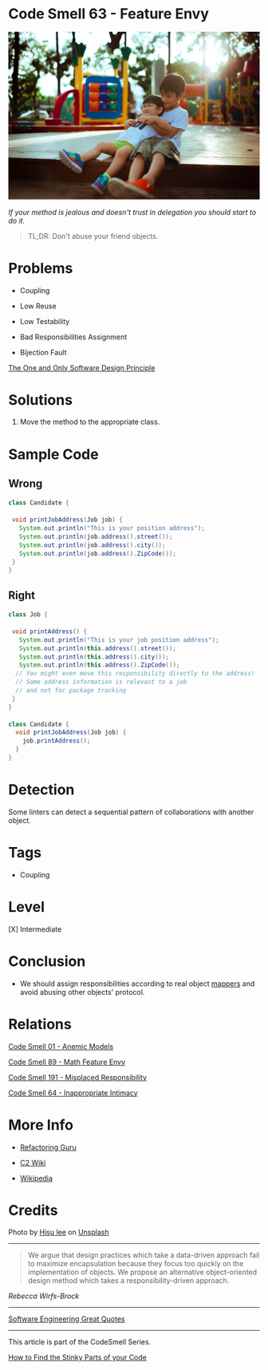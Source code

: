 # Code Smell 63 - Feature Envy

![Code Smell 63 - Feature Envy](Code%20Smell%2063%20-%20Feature%20Envy.jpg)

*If your method is jealous and doesn't trust in delegation you should start to do it.*

> TL;DR: Don't abuse your friend objects.

# Problems

- Coupling

- Low Reuse

- Low Testability

- Bad Responsibilities Assignment

- Bijection Fault

[The One and Only Software Design Principle](https://github.com/mcsee/Software-Design-Articles/tree/main/Articles/Theory/The%20One%20and%20Only%20Software%20Design%20Principle/readme.md)

# Solutions

1. Move the method to the appropriate class.

# Sample Code

## Wrong

<!-- [Gist Url](https://gist.github.com/mcsee/62bc32206f71d61c1d0b63dcf87f8b80) -->

```java
class Candidate {

 void printJobAddress(Job job) {
   System.out.println("This is your position address");
   System.out.println(job.address().street());
   System.out.println(job.address().city());
   System.out.println(job.address().ZipCode());
 } 
}
```

## Right

<!-- [Gist Url](https://gist.github.com/mcsee/edaade5842cdfa8ddd474c9904942e66) -->

```java
class Job {

 void printAddress() {  
   System.out.println("This is your job position address");
   System.out.println(this.address().street());
   System.out.println(this.address().city());
   System.out.println(this.address().ZipCode());  
  // You might even move this responsibility directly to the address!
  // Some address information is relevant to a job 
  // and not for package tracking
 } 
}

class Candidate {
  void printJobAddress(Job job) {
    job.printAddress();
  }
}
```

# Detection

Some linters can detect a sequential pattern of collaborations with another object.

# Tags

- Coupling

# Level

[X] Intermediate

# Conclusion

- We should assign responsibilities according to real object [mappers](https://github.com/mcsee/Software-Design-Articles/tree/main/Articles/Theory/What%20is%20(wrong%20with)%20software/readme.md) and avoid abusing other objects' protocol.
 
# Relations

[Code Smell 01 - Anemic Models](https://github.com/mcsee/Software-Design-Articles/tree/main/Articles/Code%20Smells/Code%20Smell%2001%20-%20Anemic%20Models/readme.md)

[Code Smell 89 - Math Feature Envy](https://github.com/mcsee/Software-Design-Articles/tree/main/Articles/Code%20Smells/Code%20Smell%2089%20-%20Math%20Feature%20Envy/readme.md)

[Code Smell 191 - Misplaced Responsibility](https://github.com/mcsee/Software-Design-Articles/tree/main/Articles/Code%20Smells/Code%20Smell%20191%20-%20Misplaced%20Responsibility/readme.md)

[Code Smell 64 - Inappropriate Intimacy](https://github.com/mcsee/Software-Design-Articles/tree/main/Articles/Code%20Smells/Code%20Smell%2064%20-%20Inappropriate%20Intimacy/readme.md)

# More Info

- [Refactoring Guru](https://refactoring.guru/es/smells/feature-envy)

- [C2 Wiki](https://wiki.c2.com/?FeatureEnvySmell)

- [Wikipedia](https://en.wikipedia.org/wiki/Law_of_Demeter)

# Credits

Photo by [Hisu lee](https://unsplash.com/@lee_hisu) on [Unsplash](/s/photos/brothers?)
  

* * *

> We argue that design practices which take a data-driven approach fail to maximize encapsulation because they focus too quickly on the implementation of objects. We propose an alternative object-oriented design method which takes a responsibility-driven approach.

_Rebecca Wirfs-Brock_
 
* * *
 
[Software Engineering Great Quotes](https://github.com/mcsee/Software-Design-Articles/tree/main/Articles/Quotes/Software%20Engineering%20Great%20Quotes/readme.md)

* * *

This article is part of the CodeSmell Series.

[How to Find the Stinky Parts of your Code](https://github.com/mcsee/Software-Design-Articles/tree/main/Articles/Code%20Smells/How%20to%20Find%20the%20Stinky%20parts%20of%20your%20Code/readme.md)